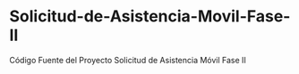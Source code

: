 Solicitud-de-Asistencia-Movil-Fase-II
=====================================

Código Fuente del Proyecto Solicitud de Asistencia Móvil Fase II
